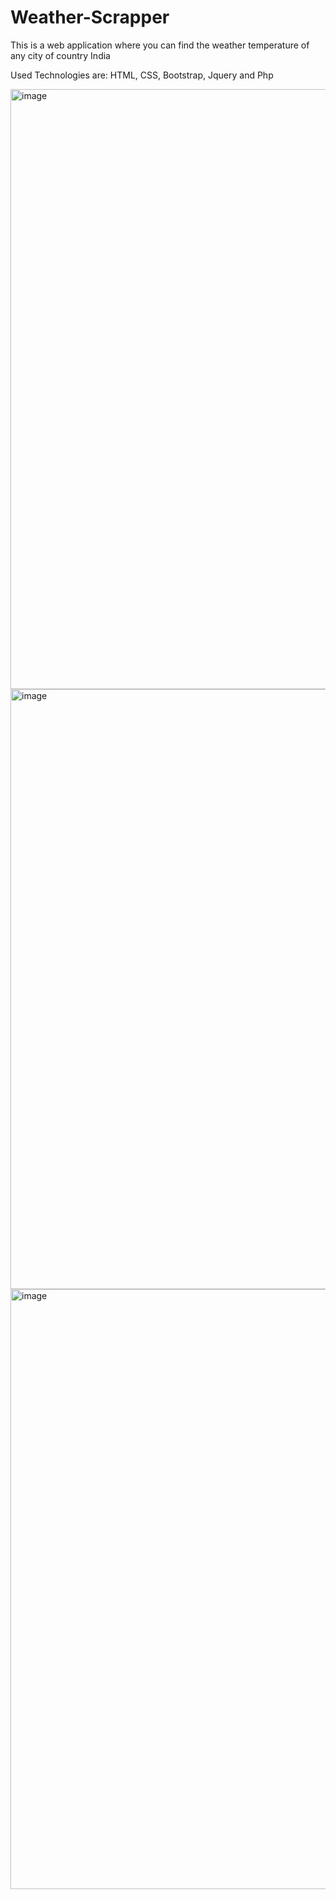 # Weather-Scrapper
This is a web application where you can find the weather temperature of any city of country India

Used Technologies are: HTML, CSS, Bootstrap, Jquery and Php

<img width="960" alt="image" src="https://github.com/KapuramaniSoren/Weather-Scrapper/assets/66730123/382884fa-00a4-413b-b029-3e260d8a254b">

<img width="960" alt="image" src="https://github.com/KapuramaniSoren/Weather-Scrapper/assets/66730123/f0d94b6a-6bc5-4133-9199-e0ed952f999e">

<img width="960" alt="image" src="https://github.com/KapuramaniSoren/Weather-Scrapper/assets/66730123/ef64ed93-fd0d-40e3-86fd-f807366ae127">
